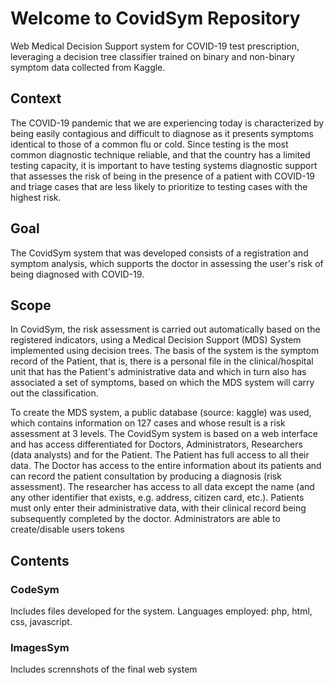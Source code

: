 # Welcome to CovidSym Repository
Web Medical Decision Support system for COVID-19 test prescription, leveraging a decision tree classifier trained on binary and non-binary symptom data collected from Kaggle.

## Context
The COVID-19 pandemic that we are experiencing today is characterized by being easily contagious and difficult to diagnose as it presents symptoms identical to those of a common flu or cold. Since testing is the most common diagnostic technique reliable, and that the country has a limited testing capacity, it is important to have testing systems diagnostic support that assesses the risk of being in the presence of a patient with COVID-19 and triage cases that are less likely to prioritize
to testing cases with the highest risk.

## Goal
The CovidSym system that was developed consists of a registration and symptom analysis, which supports the doctor in assessing the user's risk of being
diagnosed with COVID-19. 

## Scope 
In CovidSym, the risk assessment is carried out automatically based on the registered indicators, using a Medical Decision Support (MDS) System implemented using decision trees. The basis of the system is the symptom record of the Patient, that is, there is a personal file in the clinical/hospital unit that has the Patient's administrative data and which in turn also has associated a set of symptoms, based on which the MDS system will carry out the classification.

To create the MDS system, a public database (source: kaggle) was used, which contains information on 127 cases and whose result is a risk assessment at 3 levels.
The CovidSym system is based on a web interface and has access differentiated for Doctors, Administrators, Researchers (data analysts) and for the Patient. The Patient has full access to all their data. The Doctor has access to the entire information about its patients and can record the patient consultation by producing a diagnosis (risk assessment). The researcher has access to all data except the name (and any other identifier that exists, e.g. address, citizen card, etc.). Patients must only enter their administrative data, with their clinical record being subsequently completed by the doctor. Administrators are able to create/disable users tokens

## Contents
### CodeSym
Includes files developed for the system. Languages employed: php, html, css, javascript.

### ImagesSym
Includes scrennshots of the final web system
